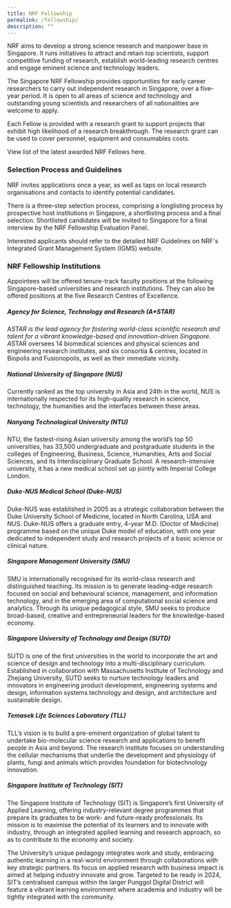 ```yaml
---
title: NRF Fellowship
permalink: /fellowship/
description: ""
---
```


NRF aims to develop a strong science research and manpower base in Singapore. It runs initiatives to attract and retain top scientists, support competitive funding of research, establish world-leading research centres and engage eminent science and technology leaders.

The Singapore NRF Fellowship provides opportunities for early career researchers to carry out independent research in Singapore, over a five-year period. It is open to all areas of science and technology and outstanding young scientists and researchers of all nationalities are welcome to apply.

Each Fellow is provided with a research grant to support projects that exhibit high likelihood of a research breakthrough. The research grant can be used to cover personnel, equipment and consumables costs.

View list of the latest awarded NRF Fellows here.

### Selection Process and Guidelines

NRF invites applications once a year, as well as taps on local research organisations and contacts to identify potential candidates.

There is a three-step selection process, comprising a longlisting process by prospective host institutions in Singapore, a shortlisting process and a final selection. Shortlisted candidates will be invited to Singapore for a final interview by the NRF Fellowship Evaluation Panel.

Interested applicants should refer to the detailed NRF Guidelines on NRF's Integrated Grant Management System (IGMS) website. 

### NRF Fellowship Institutions
Appointees will be offered tenure-track faculty positions at the following Singapore-based universities and research institutions. They can also be offered positions at the five Research Centres of Excellence. 
 
##### Agency for Science, Technology and Research (A*STAR)
A*STAR is the lead agency for fostering world-class scientific research and talent for a vibrant knowledge-based and innovation-driven Singapore. A*STAR oversees 14 biomedical sciences and physical sciences and engineering research institutes, and six consortia & centres, located in Biopolis and Fusionopolis, as well as their immediate vicinity.
 
##### National University of Singapore (NUS)
Currently ranked as the top university in Asia and 24th in the world, NUS is internationally respected for its high-quality research in science, technology, the humanities and the interfaces between these areas.

##### Nanyang Technological University (NTU)
NTU, the fastest-rising Asian university among the world’s top 50 universities, has 33,500 undergraduate and postgraduate students in the colleges of Engineering, Business, Science, Humanities, Arts and Social Sciences, and its Interdisciplinary Graduate School. A research-intensive university, it has a new medical school set up jointly with Imperial College London.

##### Duke-NUS Medical School (Duke-NUS)
Duke-NUS was established in 2005 as a strategic collaboration between the Duke University School of Medicine, located in North Carolina, USA and NUS. Duke-NUS offers a graduate entry, 4-year M.D. (Doctor of Medicine) programme based on the unique Duke model of education, with one year dedicated to independent study and research projects of a basic science or clinical nature.

##### Singapore Management University  (SMU)
SMU is internationally recognised for its world-class research and distinguished teaching. Its mission is to generate leading-edge research focused on social and behavioural science, management, and information technology, and in the emerging area of computational social science and analytics. Through its unique pedagogical style, SMU seeks to produce broad-based, creative and entrepreneurial leaders for the knowledge-based economy.

##### Singapore University of Technology and Design  (SUTD)
SUTD is one of the first universities in the world to incorporate the art and science of design and technology into a multi-disciplinary curriculum. Established in collaboration with Massachusetts Institute of Technology and Zhejiang University, SUTD seeks to nurture technology leaders and innovators in engineering product development, engineering systems and design, information systems technology and design, and architecture and sustainable design.

##### Temasek Life Sciences Laboratory (TLL)
TLL’s vision is to build a pre-eminent organization of global talent to undertake bio-molecular science research and applications to benefit people in Asia and beyond.  The research institute focuses on understanding the cellular mechanisms that underlie the development and physiology of plants, fungi and animals which provides foundation for biotechnology innovation. 

##### Singapore Institute of Technology (SIT)
The Singapore Institute of Technology (SIT) is Singapore’s first University of Applied Learning, offering industry-relevant degree programmes that prepare its graduates to be work- and future-ready professionals. Its mission is to maximise the potential of its learners and to innovate with industry, through an integrated applied learning and research approach, so as to contribute to the economy and society.

The University’s unique pedagogy integrates work and study, embracing authentic learning in a real-world environment through collaborations with key strategic partners. Its focus on applied research with business impact is aimed at helping industry innovate and grow. Targeted to be ready in 2024, SIT’s centralised campus within the larger Punggol Digital District will feature a vibrant learning environment where academia and industry will be tightly integrated with the community.